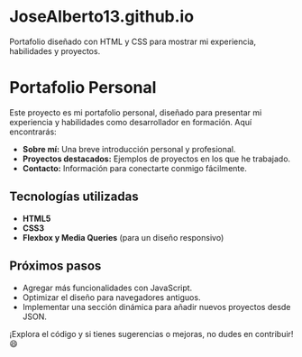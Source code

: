 # JoseAlberto13.github.io
Portafolio diseñado con HTML y CSS para mostrar mi experiencia, habilidades y proyectos.

# Portafolio Personal

Este proyecto es mi portafolio personal, diseñado para presentar mi experiencia y habilidades como desarrollador en formación. Aquí encontrarás:

- **Sobre mí:** Una breve introducción personal y profesional.
- **Proyectos destacados:** Ejemplos de proyectos en los que he trabajado.
- **Contacto:** Información para conectarte conmigo fácilmente.

## Tecnologías utilizadas
- **HTML5**
- **CSS3**
- **Flexbox y Media Queries** (para un diseño responsivo)

## Próximos pasos
- Agregar más funcionalidades con JavaScript.
- Optimizar el diseño para navegadores antiguos.
- Implementar una sección dinámica para añadir nuevos proyectos desde JSON.

¡Explora el código y si tienes sugerencias o mejoras, no dudes en contribuir! 😄

